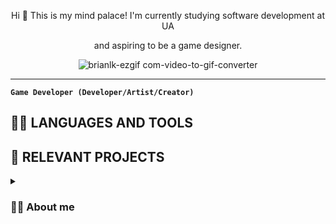 
<div align="center">
  <p>Hi 👋 This is my mind palace! I'm currently studying software development at UA</p>
  <p>and aspiring to be a game designer.</p>
</div>

<div align="center">
  <img src="https://github.com/user-attachments/assets/18981b2f-d9db-441d-a6d3-ee6474906094" alt="brianlk-ezgif com-video-to-gif-converter">
</div>

---

**`Game Developer (Developer/Artist/Creator)`**

## 📜🔧 LANGUAGES AND TOOLS

## 💾 RELEVANT PROJECTS

<details>
  <summary>
    <h3>🧙‍♂️ About me</h3>
  </summary>
</details>
